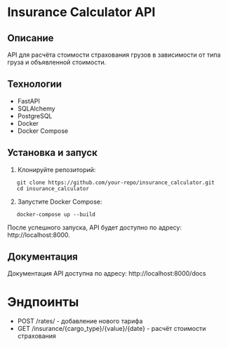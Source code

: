 # Insurance Calculator API

## Описание

API для расчёта стоимости страхования грузов в зависимости от типа груза и объявленной стоимости.

## Технологии

- FastAPI
- SQLAlchemy
- PostgreSQL
- Docker
- Docker Compose

## Установка и запуск

1. Клонируйте репозиторий:
```
   git clone https://github.com/your-repo/insurance_calculator.git
   cd insurance_calculator
```

2. Запустите Docker Compose:
```
   docker-compose up --build
```

После успешного запуска, API будет доступно по адресу: http://localhost:8000.

## Документация

Документация API доступна по адресу: http://localhost:8000/docs

# Эндпоинты

- POST /rates/ - добавление нового тарифа
- GET /insurance/{cargo_type}/{value}/{date} - расчёт стоимости страхования